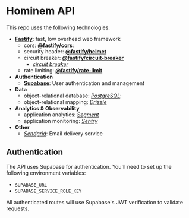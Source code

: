 # Hominem API

This repo uses the following technologies:

- [**Fastify**](https://www.fastify.io/): fast, low overhead web framework
  - cors: [**@fastify/cors**](https://www.npmjs.com/package/@fastify/cors): 
  - security header: [**@fastify/helmet**](https://www.npmjs.com/package/@fastify/helmet)
  - circuit breaker: [**@fastify/circuit-breaker**](https://www.npmjs.com/package/@fastify/circuit-breaker)
    - [_circuit breaker_](https://martinfowler.com/bliki/CircuitBreaker.html)
  - rate limiting: [**@fastify/rate-limit**](https://www.npmjs.com/package/@fastify/rate-limit)
- **Authentication**
  - [**Supabase**](https://supabase.io): User authentication and management
- **Data**
  - object-relational database: [*PostgreSQL*](https://www.postgresql.org/): 
  - object-relational mapping: [*Drizzle*](https://orm.drizzle.team)
- **Analytics & Observability**
  - application analytics: [*Segment*](https://segment.com/)
  - application monitoring: [*Sentry*](https://sentry.io/)
- **Other**
  - [*Sendgrid*](https://sendgrid.com/): Email delivery service


## Authentication
The API uses Supabase for authentication. You'll need to set up the following environment variables:
- `SUPABASE_URL`
- `SUPABASE_SERVICE_ROLE_KEY`

All authenticated routes will use Supabase's JWT verification to validate requests.